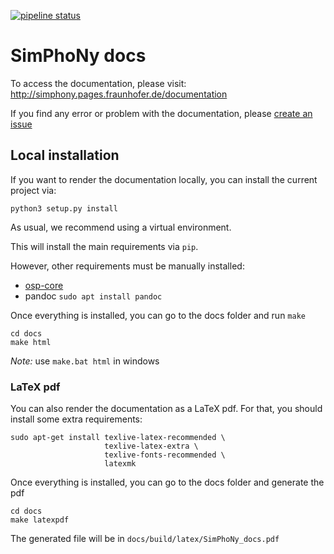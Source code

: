 [![pipeline status](https://gitlab.cc-asp.fraunhofer.de/simphony/getting-started/badges/master/pipeline.svg)](https://gitlab.cc-asp.fraunhofer.de/simphony/getting-started/commits/master)

# SimPhoNy docs
To access the documentation, please visit: http://simphony.pages.fraunhofer.de/documentation

If you find any error or problem with the documentation, please [create an issue](https://gitlab.cc-asp.fraunhofer.de/simphony/documentation/issues)

## Local installation
If you want to render the documentation locally, you can install the current project via:
```
python3 setup.py install
```
As usual, we recommend using a virtual environment.

This will install the main requirements via `pip`.

However, other requirements must be manually installed:
- [osp-core](https://gitlab.cc-asp.fraunhofer.de/simphony/osp-core)
- pandoc `sudo apt install pandoc`

Once everything is installed, you can go to the docs folder and run `make`
```
cd docs
make html
```
_Note:_ use `make.bat html` in windows

### LaTeX pdf
You can also render the documentation as a LaTeX pdf.
For that, you should install some extra requirements:
```
sudo apt-get install texlive-latex-recommended \
                     texlive-latex-extra \
                     texlive-fonts-recommended \
                     latexmk 
```
Once everything is installed, you can go to the docs folder and generate the pdf
```
cd docs
make latexpdf
```
The generated file will be in `docs/build/latex/SimPhoNy_docs.pdf`
